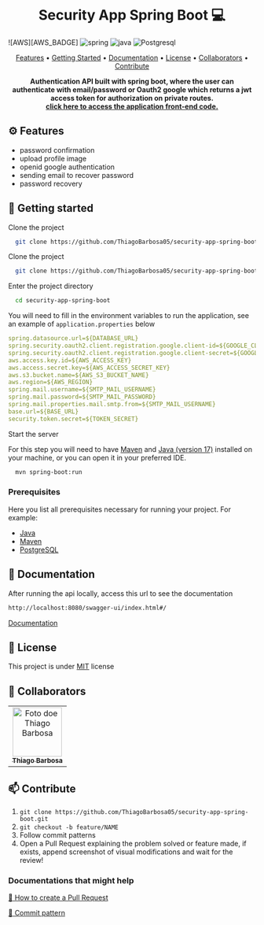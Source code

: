 [JAVA_BADGE]: https://img.shields.io/badge/java-%23ED8B00.svg?style=for-the-badge&logo=openjdk&logoColor=white
[SPRING_BADGE]: https://img.shields.io/badge/SpringBoot-6DB33F?style=for-the-badge&logo=Spring&logoColor=white
[DOCKER]: https://img.shields.io/badge/docker.svg?style=for-the-badge&logo=docker&logoColor=white
[POSTGRES]: https://img.shields.io/badge/postgresql-4169e1?style=for-the-badge&logo=postgresql&logoColor=white

<h1 align="center" style="font-weight: bold;">Security App Spring Boot 💻</h1>

![AWS][AWS_BADGE]
![spring][SPRING_BADGE]
![java][JAVA_BADGE]
![Postgresql][POSTGRES]

<p align="center">
<a href="#features">Features</a> •
 <a href="#started">Getting Started</a> • 
 <a href="#docs">Documentation</a> •
 <a href="#license">License</a> •
 <a href="#collaborators">Collaborators</a> •
 <a href="#contribute">Contribute</a>
</p>

<p align="center">
  <b>Authentication API built with spring boot, where the user can authenticate with email/password or Oauth2 google which returns a jwt access token for authorization on private routes.</b>
  <br />
  <b><a href="https://github.com/ThiagoBarbosa05/security-ui">click here to access the application front-end code.</a></b>
</p>

<h2 id="features">⚙️ Features</h2>

- password confirmation
- upload profile image
- openid google authentication
- sending email to recover password
- password recovery

<h2 id="started">🚀 Getting started</h2>

Clone the project

```bash
  git clone https://github.com/ThiagoBarbosa05/security-app-spring-boot.git
```

Clone the project

```bash
  git clone https://github.com/ThiagoBarbosa05/security-app-spring-boot.git
```

Enter the project directory

```bash
  cd security-app-spring-boot
```

You will need to fill in the environment variables to run the application, see an example of `application.properties` below

```yaml
spring.datasource.url=${DATABASE_URL}
spring.security.oauth2.client.registration.google.client-id=${GOOGLE_CLIENT_ID}
spring.security.oauth2.client.registration.google.client-secret=${GOOGLE_CLIENT_SECRET}
aws.access.key.id=${AWS_ACCESS_KEY}
aws.access.secret.key=${AWS_ACCESS_SECRET_KEY}
aws.s3.bucket.name=${AWS_S3_BUCKET_NAME}
aws.region=${AWS_REGION}
spring.mail.username=${SMTP_MAIL_USERNAME}
spring.mail.password=${SMTP_MAIL_PASSWORD}
spring.mail.properties.mail.smtp.from=${SMTP_MAIL_USERNAME}
base.url=${BASE_URL}
security.token.secret=${TOKEN_SECRET}
```

Start the server

For this step you will need to have [Maven](https://maven.apache.org/download.cgi) and [Java (version 17)](https://www.oracle.com/java/technologies/javase/jdk17-archive-downloads.html) installed on your machine, or you can open it in your preferred IDE.

```bash
  mvn spring-boot:run
```

<h3>Prerequisites</h3>

Here you list all prerequisites necessary for running your project. For example:

- [Java](https://maven.apache.org/download.cgi)
- [Maven](https://maven.apache.org/download.cgi)
- [PostgreSQL](https://www.postgresql.org/download/)

<h2 id="docs"> 📖 Documentation </h2>

After running the api locally, access this url to see the documentation

```bash
http://localhost:8080/swagger-ui/index.html#/
```

[Documentation](http://localhost:8080/swagger-ui/index.html#/)

<h2 id="license">📃 License </h2>

This project is under <a href="https://github.com/ThiagoBarbosa05/security-app-spring-boot/blob/main/LICENSE">MIT</a> license

<h2 id="collaborators"> 🤝 Collaborators</h2>

<table>
  <tr>
    <td align="center">
      <a href="#">
        <img src="https://avatars.githubusercontent.com/u/61393836?v=4" width="100px;" alt="Foto doe Thiago Barbosa"/><br>
        <sub>
          <b>Thiago Barbosa</b>
        </sub>
      </a>
    </td>
  </tr>
</table>

<h2 id="contribute">📫 Contribute</h2>

1. `git clone https://github.com/ThiagoBarbosa05/security-app-spring-boot.git`
2. `git checkout -b feature/NAME`
3. Follow commit patterns
4. Open a Pull Request explaining the problem solved or feature made, if exists, append screenshot of visual modifications and wait for the review!

<h3>Documentations that might help</h3>

[📝 How to create a Pull Request](https://www.atlassian.com/br/git/tutorials/making-a-pull-request)

[💾 Commit pattern](https://gist.github.com/joshbuchea/6f47e86d2510bce28f8e7f42ae84c716)
